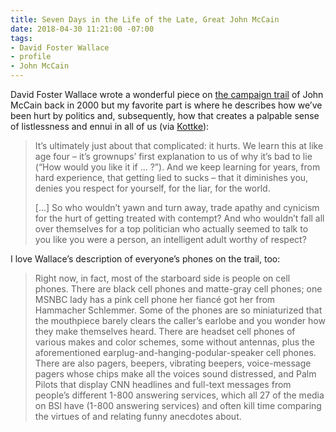 ```yaml
---
title: Seven Days in the Life of the Late, Great John McCain
date: 2018-04-30 11:21:00 -07:00
tags:
- David Foster Wallace
- profile
- John McCain
---
```


David Foster Wallace wrote a wonderful piece on [the campaign trail](https://kottke.org/18/04/david-foster-wallace-on-john-mccains-2000-presidential-campaign) of John McCain back in 2000 but my favorite part is where he describes how we’ve been hurt by politics and, subsequently, how that creates a palpable sense of listlessness and ennui in all of us (via [Kottke](https://kottke.org/18/04/david-foster-wallace-on-john-mccains-2000-presidential-campaign)):

> It’s ultimately just about that complicated: it hurts. We learn this at like age four – it’s grownups’ first explanation to us of why it’s bad to lie (“How would you like it if … ?”). And we keep learning for years, from hard experience, that getting lied to sucks – that it diminishes you, denies you respect for yourself, for the liar, for the world.
>
> [...] So who wouldn’t yawn and turn away, trade apathy and cynicism for the hurt of getting treated with contempt? And who wouldn’t fall all over themselves for a top politician who actually seemed to talk to you like you were a person, an intelligent adult worthy of respect?

I love Wallace’s description of everyone’s phones on the trail, too:

> Right now, in fact, most of the starboard side is people on cell phones. There are black cell phones and matte-gray cell phones; one MSNBC lady has a pink cell phone her fiancé got her from Hammacher Schlemmer. Some of the phones are so miniaturized that the mouthpiece barely clears the caller’s earlobe and you wonder how they make themselves heard. There are headset cell phones of various makes and color schemes, some without antennas, plus the aforementioned earplug-and-hanging-podular-speaker cell phones. There are also pagers, beepers, vibrating beepers, voice-message pagers whose chips make all the voices sound distressed, and Palm Pilots that display CNN headlines and full-text messages from people’s different 1-800 answering services, which all 27 of the media on BSl have (1-800 answering services) and often kill time comparing the virtues of and relating funny anecdotes about.